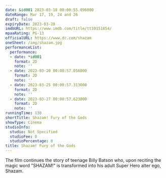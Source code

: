 ```yaml
---
date: &id001 2023-03-18 00:00:55.096000
dateRange: Mar 17, 19, 24 and 26
draft: false
expiryDate: 2023-03-28
imdbURL: https://www.imdb.com/title/tt10151854/
mpaaRating: PG-13
officialURL: https://www.dc.com/shazam
oneSheet: /img/shazam.jpg
performanceList:
  performance:
  - date: *id001
    format: 2D
    note: ''
  - date: 2023-03-20 00:00:57.056000
    format: 2D
    note: ''
  - date: 2023-03-25 00:00:57.313000
    format: 2D
    note: ''
  - date: 2023-03-27 00:00:57.623000
    format: 2D
    note: ''
runningTime: 130
shortTitle: Shazam! Fury of the Gods
showType: Cinema
studioInfo:
  studio: Not Specified
  studioFee: 0
  studioPercentage: 0
title: Shazam! Fury of the Gods
---
```


The film continues the story of teenage Billy Batson who, upon reciting the magic word "SHAZAM!" is transformed into his adult Super Hero alter ego, Shazam.